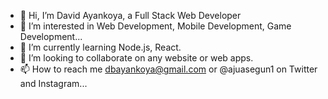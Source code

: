 - 👋 Hi, I’m David Ayankoya, a Full Stack Web Developer
- 👀 I’m interested in Web Development, Mobile Development, Game Development...
- 🌱 I’m currently learning Node.js, React.
- 💞️ I’m looking to collaborate on any website or web apps.
- 📫 How to reach me dbayankoya@gmail.com or @ajuasegun1 on Twitter and Instagram...

<!---
davidayankoya/davidayankoya is a ✨ special ✨ repository because its `README.md` (this file) appears on your GitHub profile.
You can click the Preview link to take a look at your changes.
--->
